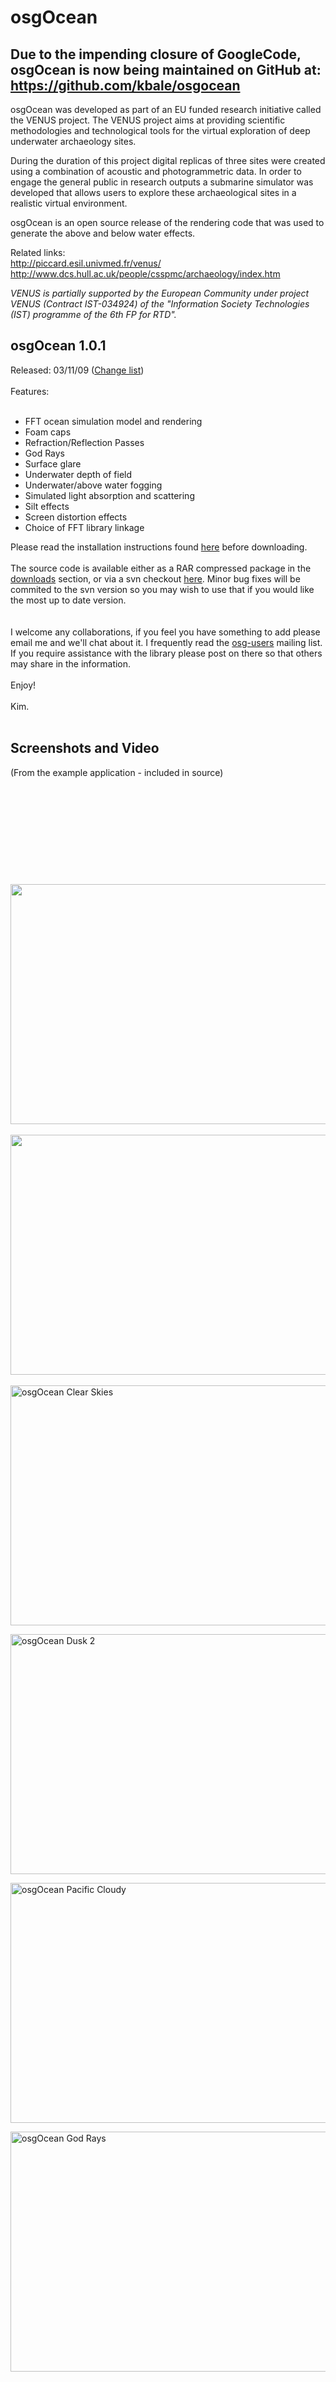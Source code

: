 # osgOcean #

## Due to the impending closure of GoogleCode, osgOcean is now being maintained on GitHub at: https://github.com/kbale/osgocean ##

osgOcean was developed as part of an EU funded research initiative called the VENUS project. The VENUS project aims at providing scientific methodologies and technological tools for the virtual exploration of deep underwater archaeology sites.

During the duration of this project digital replicas of three sites were created using a combination of acoustic and photogrammetric data. In order to engage the general public in research outputs a submarine simulator was developed that allows users to explore these archaeological sites in a realistic virtual environment.

osgOcean is an open source release of the rendering code that was used to generate the above and below water effects.

Related links:<br>
<a href='http://piccard.esil.univmed.fr/venus/'>http://piccard.esil.univmed.fr/venus/</a><br>
<a href='http://www.dcs.hull.ac.uk/people/csspmc/archaeology/index.htm'>http://www.dcs.hull.ac.uk/people/csspmc/archaeology/index.htm</a>

<i>VENUS is partially supported by the European Community under project VENUS (Contract IST-034924) of the "Information Society Technologies (IST) programme of the 6th FP for RTD".</i>

<h2>osgOcean 1.0.1</h2>
Released: 03/11/09 (<a href='http://code.google.com/p/osgocean/wiki/VersionChangeList'>Change list</a>)<br>
<br>
Features:<br>
<br>
<ul><li>FFT ocean simulation model and rendering<br>
</li><li>Foam caps<br>
</li><li>Refraction/Reflection Passes<br>
</li><li>God Rays<br>
</li><li>Surface glare<br>
</li><li>Underwater depth of field<br>
</li><li>Underwater/above water fogging<br>
</li><li>Simulated light absorption and scattering<br>
</li><li>Silt effects<br>
</li><li>Screen distortion effects<br>
</li><li>Choice of FFT library linkage</li></ul>

Please read the installation instructions found <a href='http://code.google.com/p/osgocean/wiki/Usage_Instructions'>here</a> before downloading.<br>
<br>
The source code is available either as a RAR compressed package in the <a href='http://code.google.com/p/osgocean/downloads/list'>downloads</a> section, or via a svn checkout <a href='http://code.google.com/p/osgocean/source/checkout'>here</a>. Minor bug fixes will be commited to the svn version so you may wish to use that if you would like the most up to date version.<br>
<br>
<br>
I welcome any collaborations, if you feel you have something to add please email me and we'll chat about it. I frequently read the <a href='http://www.openscenegraph.org/projects/osg/wiki/MailingLists'>osg-users</a> mailing list. If you require assistance with the library please post on there so that others may share in the information.<br>
<br>
Enjoy!<br>
<br>
Kim.<br>
<br>

<h2>Screenshots and Video</h2>
(From the example application - included in source)<br>
<br>
<BR><br>
<br>
<br>
<br>
<BR><br>
<br>
<br>
<a href='http://www.youtube.com/watch?feature=player_embedded&v=8V2QkSDTArE' target='_blank'><img src='http://img.youtube.com/vi/8V2QkSDTArE/0.jpg' width='512' height=384 /></a><br>
<br>
<a href='http://www.youtube.com/watch?feature=player_embedded&v=JjG-TSu1KJA' target='_blank'><img src='http://img.youtube.com/vi/JjG-TSu1KJA/0.jpg' width='512' height=384 /></a><br>
<br>
<a href='http://www.flickr.com/photos/bale_kim/3502000064/' title='osgOcean Clear Skies by mrkim, on Flickr'><img src='http://farm4.static.flickr.com/3654/3502000064_00172683a0_o.jpg' alt='osgOcean Clear Skies' width='512' height='384' /></a>

<a href='http://www.flickr.com/photos/bale_kim/3612927225/' title='osgOcean Dusk 2 by mrkim, on Flickr'><img src='http://farm3.static.flickr.com/2244/3612927225_8ffdcc7bbb.jpg' alt='osgOcean Dusk 2' width='512' height='384' /></a>

<a href='http://www.flickr.com/photos/bale_kim/3501185839/' title='osgOcean Pacific Cloudy by mrkim, on Flickr'><img src='http://farm4.static.flickr.com/3626/3501185839_a3b92ba588_o.jpg' alt='osgOcean Pacific Cloudy' width='512' height='384' /></a>

<a href='http://www.flickr.com/photos/bale_kim/3613752436/' title='osgOcean God Rays by mrkim, on Flickr'><img src='http://farm3.static.flickr.com/2429/3613752436_decc1620d3.jpg' alt='osgOcean God Rays' width='512' height='384' /></a>